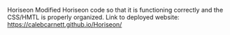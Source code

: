 Horiseon
Modified Horiseon code so that it is functioning correctly and the CSS/HMTL is properly organized.
Link to deployed website:  https://calebcarnett.github.io/Horiseon/
